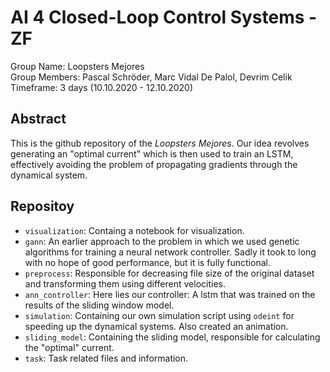 # AI 4 Closed-Loop Control Systems - ZF

Group Name: Loopsters Mejores  
Group Members: Pascal Schröder, Marc Vidal De Palol, Devrim Celik  
Timeframe: 3 days (10.10.2020 - 12.10.2020)  

## Abstract
This is the github repository of the *Loopsters Mejores*. Our idea revolves generating an "optimal current" which is then used to train an LSTM, effectively avoiding the problem of propagating gradients through the dynamical system. 

## Repositoy
+ ```visualization```: Containg a notebook for visualization.
+ ```gann```: An earlier approach to the problem in which we used genetic algorithms for training a neural network controller. Sadly it took to long with no hope of good performance, but it is fully functional.
+ ```preprocess```: Responsible for decreasing file size of the original dataset and transforming them using different velocities.
+ ```ann_controller```: Here lies our controller: A lstm that was trained on the results of the sliding window model.
+ ```simulation```: Containing our own simulation script using ```odeint``` for speeding up the dynamical systems. Also created an animation.
+ ```sliding_model```: Containing the sliding model, responsible for calculating the "optimal" current.
+ ```task```: Task related files and information.
